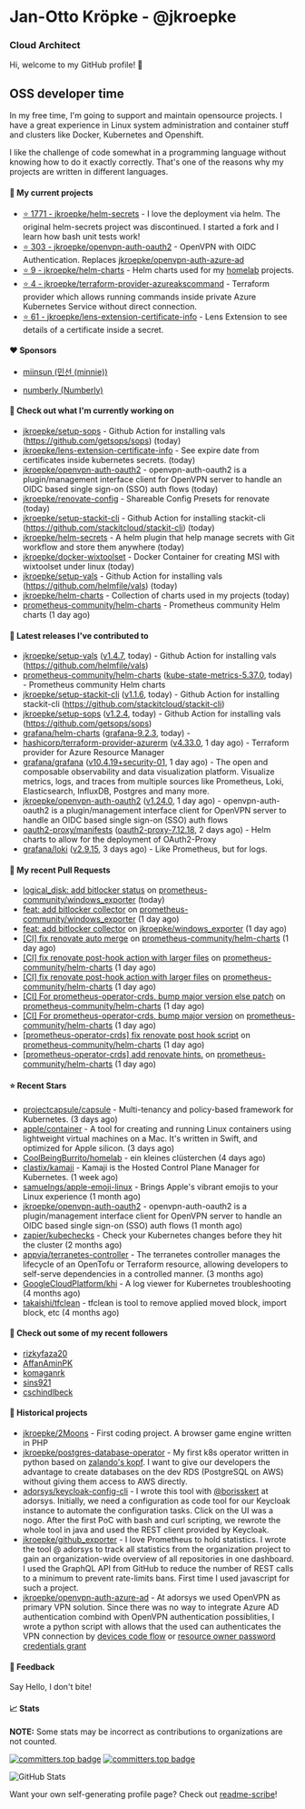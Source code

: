 # Jan-Otto Kröpke - @jkroepke
### Cloud Architect 

Hi, welcome to my GitHub profile! 👋

## OSS developer time
In my free time, I'm going to support and maintain opensource projects. I have a great experience in Linux system administration and container stuff and clusters like Docker, Kubernetes and Openshift.

I like the challenge of code somewhat in a programming language without knowing how to do it exactly correctly. That's one of the reasons why my projects are written in different languages.

#### 🌱 My current projects
- [⭐️ 1771 - jkroepke/helm-secrets](https://github.com/jkroepke/helm-secrets) - I love the deployment via helm. The original helm-secrets project was discontinued. I started a fork and I learn how bash unit tests work!
- [⭐️ 303 - jkroepke/openvpn-auth-oauth2](https://github.com/jkroepke/openvpn-auth-oauth2) - OpenVPN with OIDC Authentication. Replaces  [jkroepke/openvpn-auth-azure-ad](https://github.com/jkroepke/openvpn-auth-azure-ad) 
- [⭐️ 9 - jkroepke/helm-charts](https://github.com/jkroepke/helm-charts) - Helm charts used for my [homelab](https://github.com/jkroepke/homelab) projects.
- [⭐️ 4 - jkroepke/terraform-provider-azureakscommand](https://github.com/jkroepke/terraform-provider-azureakscommand) - Terraform provider which allows running commands inside private Azure Kubernetes Service without direct connection.
- [⭐️ 61 - jkroepke/lens-extension-certificate-info](https://github.com/jkroepke/lens-extension-certificate-info) - Lens Extension to see details of a certificate inside a secret.

#### ❤️ Sponsors

- [miinsun (민선 (minnie))](https://github.com/miinsun)

- [numberly (Numberly)](https://github.com/numberly)


#### 👷 Check out what I'm currently working on

- [jkroepke/setup-sops](https://github.com/jkroepke/setup-sops) - Github Action for installing vals (https://github.com/getsops/sops) (today)
- [jkroepke/lens-extension-certificate-info](https://github.com/jkroepke/lens-extension-certificate-info) - See expire date from certificates inside kubernetes secrets. (today)
- [jkroepke/openvpn-auth-oauth2](https://github.com/jkroepke/openvpn-auth-oauth2) - openvpn-auth-oauth2 is a plugin/management interface client for OpenVPN server to handle an OIDC based single sign-on (SSO) auth flows (today)
- [jkroepke/renovate-config](https://github.com/jkroepke/renovate-config) - Shareable Config Presets for renovate (today)
- [jkroepke/setup-stackit-cli](https://github.com/jkroepke/setup-stackit-cli) - Github Action for installing stackit-cli (https://github.com/stackitcloud/stackit-cli) (today)
- [jkroepke/helm-secrets](https://github.com/jkroepke/helm-secrets) - A helm plugin that help manage secrets with Git workflow and store them anywhere (today)
- [jkroepke/docker-wixtoolset](https://github.com/jkroepke/docker-wixtoolset) - Docker Container for creating MSI with wixtoolset under linux (today)
- [jkroepke/setup-vals](https://github.com/jkroepke/setup-vals) - Github Action for installing vals (https://github.com/helmfile/vals) (today)
- [jkroepke/helm-charts](https://github.com/jkroepke/helm-charts) - Collection of charts used in my projects (today)
- [prometheus-community/helm-charts](https://github.com/prometheus-community/helm-charts) - Prometheus community Helm charts (1 day ago)

#### 🔭 Latest releases I've contributed to

- [jkroepke/setup-vals](https://github.com/jkroepke/setup-vals) ([v1.4.7](https://github.com/jkroepke/setup-vals/releases/tag/v1.4.7), today) - Github Action for installing vals (https://github.com/helmfile/vals)
- [prometheus-community/helm-charts](https://github.com/prometheus-community/helm-charts) ([kube-state-metrics-5.37.0](https://github.com/prometheus-community/helm-charts/releases/tag/kube-state-metrics-5.37.0), today) - Prometheus community Helm charts
- [jkroepke/setup-stackit-cli](https://github.com/jkroepke/setup-stackit-cli) ([v1.1.6](https://github.com/jkroepke/setup-stackit-cli/releases/tag/v1.1.6), today) - Github Action for installing stackit-cli (https://github.com/stackitcloud/stackit-cli)
- [jkroepke/setup-sops](https://github.com/jkroepke/setup-sops) ([v1.2.4](https://github.com/jkroepke/setup-sops/releases/tag/v1.2.4), today) - Github Action for installing vals (https://github.com/getsops/sops)
- [grafana/helm-charts](https://github.com/grafana/helm-charts) ([grafana-9.2.3](https://github.com/grafana/helm-charts/releases/tag/grafana-9.2.3), today) - 
- [hashicorp/terraform-provider-azurerm](https://github.com/hashicorp/terraform-provider-azurerm) ([v4.33.0](https://github.com/hashicorp/terraform-provider-azurerm/releases/tag/v4.33.0), 1 day ago) - Terraform provider for Azure Resource Manager
- [grafana/grafana](https://github.com/grafana/grafana) ([v10.4.19+security-01](https://github.com/grafana/grafana/releases/tag/v10.4.19%2Bsecurity-01), 1 day ago) - The open and composable observability and data visualization platform. Visualize metrics, logs, and traces from multiple sources like Prometheus, Loki, Elasticsearch, InfluxDB, Postgres and many more. 
- [jkroepke/openvpn-auth-oauth2](https://github.com/jkroepke/openvpn-auth-oauth2) ([v1.24.0](https://github.com/jkroepke/openvpn-auth-oauth2/releases/tag/v1.24.0), 1 day ago) - openvpn-auth-oauth2 is a plugin/management interface client for OpenVPN server to handle an OIDC based single sign-on (SSO) auth flows
- [oauth2-proxy/manifests](https://github.com/oauth2-proxy/manifests) ([oauth2-proxy-7.12.18](https://github.com/oauth2-proxy/manifests/releases/tag/oauth2-proxy-7.12.18), 2 days ago) - Helm charts to allow for the deployment of OAuth2-Proxy
- [grafana/loki](https://github.com/grafana/loki) ([v2.9.15](https://github.com/grafana/loki/releases/tag/v2.9.15), 3 days ago) - Like Prometheus, but for logs.

#### 🔨 My recent Pull Requests

- [logical_disk: add bitlocker status](https://github.com/prometheus-community/windows_exporter/pull/2077) on [prometheus-community/windows_exporter](https://github.com/prometheus-community/windows_exporter) (today)
- [feat: add bitlocker collector](https://github.com/prometheus-community/windows_exporter/pull/2076) on [prometheus-community/windows_exporter](https://github.com/prometheus-community/windows_exporter) (1 day ago)
- [feat: add bitlocker collector](https://github.com/jkroepke/windows_exporter/pull/8) on [jkroepke/windows_exporter](https://github.com/jkroepke/windows_exporter) (1 day ago)
- [[CI] fix renovate auto merge](https://github.com/prometheus-community/helm-charts/pull/5763) on [prometheus-community/helm-charts](https://github.com/prometheus-community/helm-charts) (1 day ago)
- [[CI] fix renovate post-hook action with larger files](https://github.com/prometheus-community/helm-charts/pull/5762) on [prometheus-community/helm-charts](https://github.com/prometheus-community/helm-charts) (1 day ago)
- [[CI] fix renovate post-hook action with larger files](https://github.com/prometheus-community/helm-charts/pull/5761) on [prometheus-community/helm-charts](https://github.com/prometheus-community/helm-charts) (1 day ago)
- [[CI] For prometheus-operator-crds, bump major version else patch](https://github.com/prometheus-community/helm-charts/pull/5760) on [prometheus-community/helm-charts](https://github.com/prometheus-community/helm-charts) (1 day ago)
- [[CI] For prometheus-operator-crds, bump major version](https://github.com/prometheus-community/helm-charts/pull/5759) on [prometheus-community/helm-charts](https://github.com/prometheus-community/helm-charts) (1 day ago)
- [[prometheus-operator-crds] fix renovate post hook script](https://github.com/prometheus-community/helm-charts/pull/5758) on [prometheus-community/helm-charts](https://github.com/prometheus-community/helm-charts) (1 day ago)
- [[prometheus-operator-crds] add renovate hints.](https://github.com/prometheus-community/helm-charts/pull/5756) on [prometheus-community/helm-charts](https://github.com/prometheus-community/helm-charts) (1 day ago)

#### ⭐ Recent Stars

- [projectcapsule/capsule](https://github.com/projectcapsule/capsule) - Multi-tenancy and policy-based framework for Kubernetes. (3 days ago)
- [apple/container](https://github.com/apple/container) - A tool for creating and running Linux containers using lightweight virtual machines on a Mac. It's written in Swift, and optimized for Apple silicon.  (3 days ago)
- [CoolBeingBurrito/homelab](https://github.com/CoolBeingBurrito/homelab) - ein kleines clüsterchen (4 days ago)
- [clastix/kamaji](https://github.com/clastix/kamaji) - Kamaji is the Hosted Control Plane Manager for Kubernetes. (1 week ago)
- [samuelngs/apple-emoji-linux](https://github.com/samuelngs/apple-emoji-linux) - Brings Apple's vibrant emojis to your Linux experience (1 month ago)
- [jkroepke/openvpn-auth-oauth2](https://github.com/jkroepke/openvpn-auth-oauth2) - openvpn-auth-oauth2 is a plugin/management interface client for OpenVPN server to handle an OIDC based single sign-on (SSO) auth flows (1 month ago)
- [zapier/kubechecks](https://github.com/zapier/kubechecks) - Check your Kubernetes changes before they hit the cluster (2 months ago)
- [appvia/terranetes-controller](https://github.com/appvia/terranetes-controller) - The terranetes controller manages the lifecycle of an OpenTofu or Terraform resource, allowing developers to self-serve dependencies in a controlled manner. (3 months ago)
- [GoogleCloudPlatform/khi](https://github.com/GoogleCloudPlatform/khi) - A log viewer for Kubernetes troubleshooting (4 months ago)
- [takaishi/tfclean](https://github.com/takaishi/tfclean) - tfclean is tool to remove applied moved block, import block, etc (4 months ago)

#### 👯 Check out some of my recent followers

- [rizkyfaza20](https://github.com/rizkyfaza20)
- [AffanAminPK](https://github.com/AffanAminPK)
- [komaganrk](https://github.com/komaganrk)
- [sins921](https://github.com/sins921)
- [cschindlbeck](https://github.com/cschindlbeck)

#### 📜 Historical projects
- [jkroepke/2Moons](https://github.com/jkroepke/2Moons) - First coding project. A browser game engine written in PHP
- [jkroepke/postgres-database-operator](https://github.com/jkroepke/postgres-database-operator) - My first k8s operator written in python based on [zalando's kopf](https://github.com/zalando-incubator/kopf). I want to give our developers the advantage to create databases on the dev RDS (PostgreSQL on AWS) without giving them access to AWS directly.
- [adorsys/keycloak-config-cli](https://github.com/adorsys/keycloak-config-cli) - I wrote this tool with [@borisskert](https://github.com/borisskert) at adorsys. Initially, we need a configuration as code tool for our Keycloak instance to automate the configuration tasks. Click on the UI was a nogo. After the first PoC with bash and curl scripting, we rewrote the whole tool in java and used the REST client provided by Keycloak.
- [jkroepke/github_exporter](https://github.com/jkroepke/github_exporter) - I love Prometheus to hold statistics. I wrote the tool @ adorsys to track all statistics from the organization project to gain an organization-wide overview of all repositories in one dashboard. I used the GraphQL API from GitHub to reduce the number of REST calls to a minimum to prevent rate-limits bans. First time I used javascript for such a project.
- [jkroepke/openvpn-auth-azure-ad](https://github.com/jkroepke/openvpn-auth-azure-ad) - At adorsys we used OpenVPN as primary VPN solution. Since there was no way to integrate Azure AD authentication combind with OpenVPN authentication possiblities, I wrote a python script with allows that the used can authenticates the VPN connection by [devices code flow](https://docs.microsoft.com/en-us/azure/active-directory/develop/v2-oauth2-device-code) or [resource owner password credentials grant](https://docs.microsoft.com/en-us/azure/active-directory/develop/v2-oauth-ropc)

#### 💬 Feedback

Say Hello, I don't bite!

#### 📈 Stats

**NOTE:** Some stats may be incorrect as contributions to organizations
are not counted.

[![committers.top badge](https://user-badge.committers.top/germany/jkroepke.svg)](https://user-badge.committers.top/germany/jkroepke)
[![committers.top badge](https://user-badge.committers.top/germany_public/jkroepke.svg)](https://user-badge.committers.top/germany_public/jkroepke)

![GitHub Stats](https://github-readme-stats.vercel.app/api?username=jkroepke&count_private=false&theme=tokyonight&show_icons=true)

Want your own self-generating profile page? Check out [readme-scribe](https://github.com/muesli/readme-scribe)!
